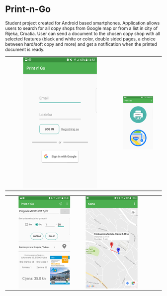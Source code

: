 # Print-n-Go
Student project created for Android based smartphones. 
Application allows users to search for all copy shops from Google map or from a list in city of Rijeka, Croatia. User can send a document to the chosen copy shop with all selected features (black and white or color, double sided pages, a choice between hard/soft copy and more) and get a notification when the printed document is ready.


<table border="0" cellspacing="0" cellpadding="0">
    <tr>
        <td class="style8" align="center" width="70%">
            <img src="/images/login.png" width="70%" /></td>
        <td class="style8" align="center" width="70%">
            <img src="/images/menu.png" width="70%" /></td>
    </tr>
</table>

<table border="0" cellspacing="0" cellpadding="0">
    <tr>
        <td class="style8" align="center">
            <img src="/images/order.png" width="70%" /></td>
        <td class="style8">
            <img src="/images/map.png" width="70%" /></td>
    </tr>
</table>
